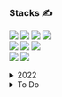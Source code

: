 ### Stacks ✍



<img src="https://img.shields.io/badge/JAVA-007396?style=for-the-badge&logo=java&logoColor=white"> <img src="https://img.shields.io/badge/javascript-F7DF1E?style=for-the-badge&logo=javascript&logoColor=black"> <img src="https://img.shields.io/badge/Delphi-232F3E?style=for-the-badge&logo=Delphi&logoColor=white"> <img src="https://img.shields.io/badge/Thymeleaf-005F0F?style=for-the-badge&logo=Thymeleaf&logoColor=green"><br>
<img src="https://img.shields.io/badge/oracle-F80000?style=for-the-badge&logo=oracle&logoColor=white"> <img src="https://img.shields.io/badge/postgresql-4169E1?style=for-the-badge&logo=postgresql&logoColor=white"> <img src="https://img.shields.io/badge/mysql-4479A1?style=for-the-badge&logo=mysql&logoColor=white"><br>
<img src="https://img.shields.io/badge/Spring-6DB33F?style=for-the-badge&logo=Spring&logoColor=white"> <img src="https://img.shields.io/badge/SpringBoot-6DB33F?style=for-the-badge&logo=SpringBoot&logoColor=white"> 

<details>
<summary>2022</summary>

(인프런강의)스프링 입문 - 코드로 배우는 스프링 부트, 웹 MVC, DB 접근기술
(인프런강의)스프링 핵심 원리 - 기본편<br>
(인프런강의)모든 개발자를 위한 HTTP 웹 기본 지식<br>
(인프런강의)자바 ORM 표준 JPA 프로그래밍 - 기본편<br>
(인프런강의)실전!스프링 부트와 JPA 활용1 - 웹 애플리케이션 개발<br>
(인프런강의)스프링MVC1편 - 백엔드 웹 개발 핵심 기술<br>
(인프런강의)스프링MVC2편 - 백엔드 웹 개발 활용 기술<br>
(인프런강의)스프링DB1편 - 데이터 접근 핵심 원리<br>
(인프런강의)스프링DB2편 - 데이터 접근 활용 기술<br>

</details>

<details>
<summary>To Do</summary>

(인프런강의)더 자바,Java 8<br>
(인프런강의)자바(Java)알고리즘 문제풀이 입문: 코딩테스트 대비<br>
(인프런강의)기출로 대비하는 개발자 전공면접[CS 완전정복]<br>
(인프런강의)공공 데이터(오픈 데이터) API 제대로 배우기 Part.1<br>
(인프런강의)리눅스 입문 - 개념으로 탄탄히

</details>
